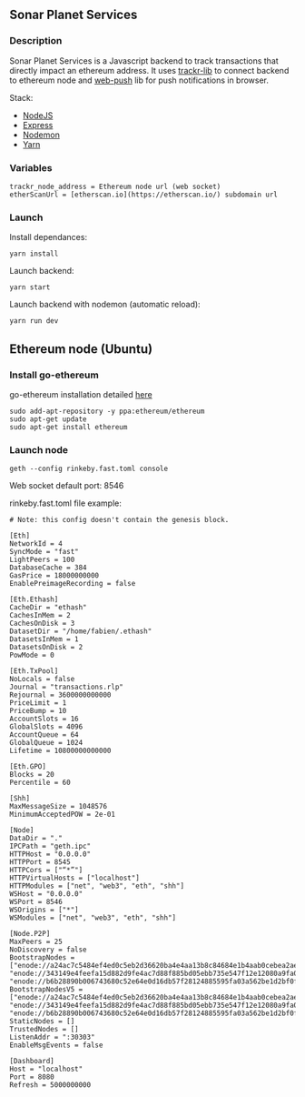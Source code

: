 ## Sonar Planet Services
### Description
Sonar Planet Services is a Javascript backend to track transactions that directly impact an ethereum address. It uses [trackr-lib](https://github.com/sonarplanet/trackr-lib) to connect backend to ethereum node and [web-push](https://github.com/web-push-libs/web-push) lib for push notifications in browser.

Stack:
* [NodeJS](https://nodejs.org)
* [Express](https://github.com/expressjs/express)
* [Nodemon](https://github.com/remy/nodemon/)
* [Yarn](https://yarnpkg.com)


### Variables
```
trackr_node_address = Ethereum node url (web socket)
etherScanUrl = [etherscan.io](https://etherscan.io/) subdomain url
```


### Launch
Install dependances:
```
yarn install
```

Launch backend:
```
yarn start
```

Launch backend with nodemon (automatic reload):
```
yarn run dev
```

## Ethereum node (Ubuntu)
### Install go-ethereum
go-ethereum installation detailed [here](https://github.com/ethereum/go-ethereum)
```
sudo add-apt-repository -y ppa:ethereum/ethereum
sudo apt-get update
sudo apt-get install ethereum
```

### Launch node
```
geth --config rinkeby.fast.toml console
```

Web socket default port: 8546


rinkeby.fast.toml file example:
```
# Note: this config doesn't contain the genesis block.

[Eth]
NetworkId = 4
SyncMode = "fast"
LightPeers = 100
DatabaseCache = 384
GasPrice = 18000000000
EnablePreimageRecording = false

[Eth.Ethash]
CacheDir = "ethash"
CachesInMem = 2
CachesOnDisk = 3
DatasetDir = "/home/fabien/.ethash"
DatasetsInMem = 1
DatasetsOnDisk = 2
PowMode = 0

[Eth.TxPool]
NoLocals = false
Journal = "transactions.rlp"
Rejournal = 3600000000000
PriceLimit = 1
PriceBump = 10
AccountSlots = 16
GlobalSlots = 4096
AccountQueue = 64
GlobalQueue = 1024
Lifetime = 10800000000000

[Eth.GPO]
Blocks = 20
Percentile = 60

[Shh]
MaxMessageSize = 1048576
MinimumAcceptedPOW = 2e-01

[Node]
DataDir = "."
IPCPath = "geth.ipc"
HTTPHost = "0.0.0.0"
HTTPPort = 8545
HTTPCors = ["“*”"]
HTTPVirtualHosts = ["localhost"]
HTTPModules = ["net", "web3", "eth", "shh"]
WSHost = "0.0.0.0"
WSPort = 8546
WSOrigins = ["*"]
WSModules = ["net", "web3", "eth", "shh"]

[Node.P2P]
MaxPeers = 25
NoDiscovery = false
BootstrapNodes = ["enode://a24ac7c5484ef4ed0c5eb2d36620ba4e4aa13b8c84684e1b4aab0cebea2ae45cb4d375b77eab56516d34bfbd3c1a833fc51296ff084b770b94fb9028c4d25ccf@52.169.42.101:30303", "enode://343149e4feefa15d882d9fe4ac7d88f885bd05ebb735e547f12e12080a9fa07c8014ca6fd7f373123488102fe5e34111f8509cf0b7de3f5b44339c9f25e87cb8@52.3.158.184:30303", "enode://b6b28890b006743680c52e64e0d16db57f28124885595fa03a562be1d2bf0f3a1da297d56b13da25fb992888fd556d4c1a27b1f39d531bde7de1921c90061cc6@159.89.28.211:30303"]
BootstrapNodesV5 = ["enode://a24ac7c5484ef4ed0c5eb2d36620ba4e4aa13b8c84684e1b4aab0cebea2ae45cb4d375b77eab56516d34bfbd3c1a833fc51296ff084b770b94fb9028c4d25ccf@52.169.42.101:30303", "enode://343149e4feefa15d882d9fe4ac7d88f885bd05ebb735e547f12e12080a9fa07c8014ca6fd7f373123488102fe5e34111f8509cf0b7de3f5b44339c9f25e87cb8@52.3.158.184:30303", "enode://b6b28890b006743680c52e64e0d16db57f28124885595fa03a562be1d2bf0f3a1da297d56b13da25fb992888fd556d4c1a27b1f39d531bde7de1921c90061cc6@159.89.28.211:30303"]
StaticNodes = []
TrustedNodes = []
ListenAddr = ":30303"
EnableMsgEvents = false

[Dashboard]
Host = "localhost"
Port = 8080
Refresh = 5000000000
```
